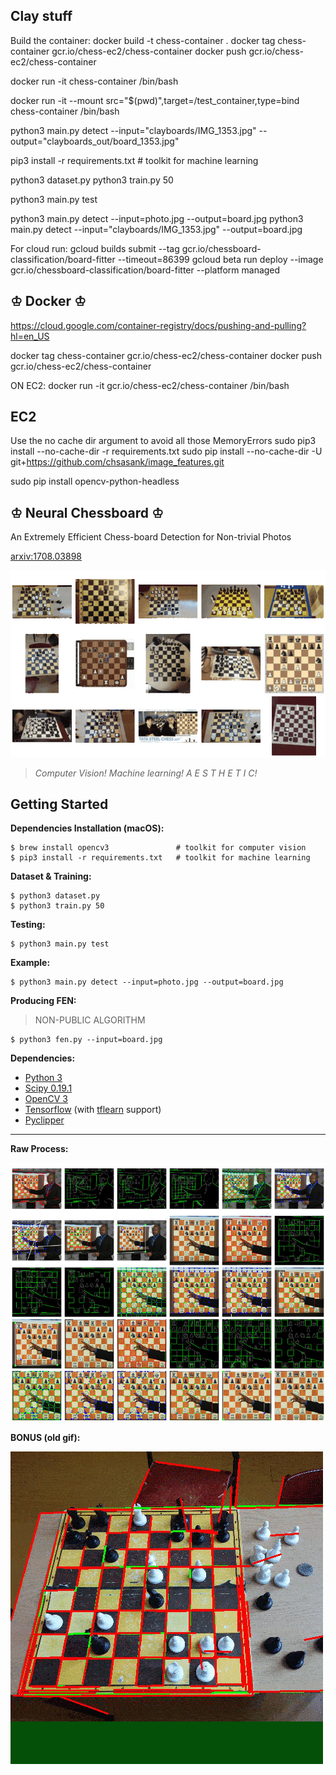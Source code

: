 ## Clay stuff
Build the container:
docker build -t chess-container .
docker tag chess-container gcr.io/chess-ec2/chess-container
docker push gcr.io/chess-ec2/chess-container

docker run -it chess-container /bin/bash

docker run -it --mount src="$(pwd)",target=/test_container,type=bind chess-container /bin/bash

python3 main.py detect --input="clayboards/IMG_1353.jpg" --output="clayboards_out/board_1353.jpg"


pip3 install -r requirements.txt   # toolkit for machine learning

python3 dataset.py
python3 train.py 50

python3 main.py test

python3 main.py detect --input=photo.jpg --output=board.jpg
python3 main.py detect --input="clayboards/IMG_1353.jpg" --output=board.jpg


For cloud run:
  gcloud builds submit --tag gcr.io/chessboard-classification/board-fitter --timeout=86399
  gcloud beta run deploy --image gcr.io/chessboard-classification/board-fitter --platform managed

## ♔ Docker ♔
https://cloud.google.com/container-registry/docs/pushing-and-pulling?hl=en_US

docker tag chess-container gcr.io/chess-ec2/chess-container
docker push gcr.io/chess-ec2/chess-container

ON EC2:
docker run -it gcr.io/chess-ec2/chess-container /bin/bash

## EC2
Use the no cache dir argument to avoid all those MemoryErrors
sudo pip3 install --no-cache-dir  -r requirements.txt
sudo pip install --no-cache-dir  -U git+https://github.com/chsasank/image_features.git
<!-- sudo pip3 install --no-cache-dir  opencv-python -->
sudo pip install opencv-python-headless


## ♔ Neural Chessboard ♔

An Extremely Efficient Chess-board Detection for Non-trivial Photos

[arxiv:1708.03898](https://arxiv.org/abs/1708.03898)

![](docs/animated.gif)

> _Computer Vision! Machine learning! A E S T H E T I C!_

## Getting Started

__Dependencies Installation (macOS):__
```
$ brew install opencv3               # toolkit for computer vision
$ pip3 install -r requirements.txt   # toolkit for machine learning
```

__Dataset & Training:__
```
$ python3 dataset.py
$ python3 train.py 50
```

__Testing:__
```
$ python3 main.py test
```

__Example:__
```
$ python3 main.py detect --input=photo.jpg --output=board.jpg
```

__Producing FEN:__
> NON-PUBLIC ALGORITHM
```
$ python3 fen.py --input=board.jpg
```

__Dependencies:__

- [Python 3](https://www.python.org/downloads/)
- [Scipy 0.19.1](https://www.scipy.org/)
- [OpenCV 3](http://opencv.org/)
- [Tensorflow](https://www.tensorflow.org/) (with [tflearn](https://github.com/tflearn/tflearn) support)
- [Pyclipper](https://github.com/greginvm/pyclipper)

----

**Raw Process:**

![](docs/appendix.jpg)

**BONUS (old gif):**

![](docs/steps.gif)
